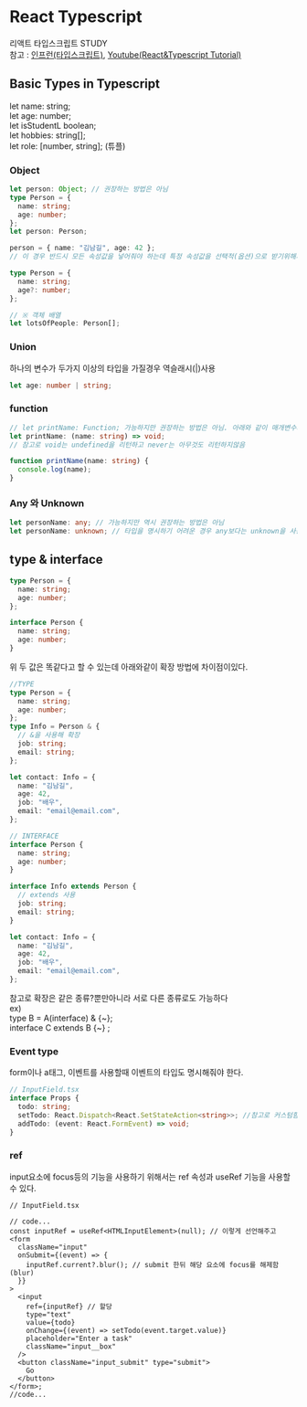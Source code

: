 # React Typescript

리액트 타입스크립트 STUDY\
참고 : [인프런(타입스크립트)](https://www.inflearn.com/course/react-with-typescript/dashboard), [Youtube(React&Typescript Tutorial)](https://www.youtube.com/watch?v=FJDVKeh7RJI&ab_channel=freeCodeCamp.org)

## Basic Types in Typescript

let name: string; \
let age: number; \
let isStudentL boolean;\
let hobbies: string[];\
let role: [number, string]; (튜플)

### Object

```typescript
let person: Object; // 권장하는 방법은 아님
type Person = {
  name: string;
  age: number;
};
let person: Person;

person = { name: "김남길", age: 42 };
// 이 경우 반드시 모든 속성값을 넣어줘야 하는데 특정 속성값을 선택적(옵션)으로 받기위해서 아래와 같이 물음표를 사용하면 된다

type Person = {
  name: string;
  age?: number;
};

// ※ 객체 배열
let lotsOfPeople: Person[];
```

### Union

하나의 변수가 두가지 이상의 타입을 가질경우 역슬래시(|)사용

```typescript
let age: number | string;
```

### function

```typescript
// let printName: Function; 가능하지만 권장하는 방법은 아님. 아래와 같이 매개변수와 리턴 값까지 써주는 것이 좋다.
let printName: (name: string) => void;
// 참고로 void는 undefined을 리턴하고 never는 아무것도 리턴하지않음

function printName(name: string) {
  console.log(name);
}
```

### Any 와 Unknown

```typescript
let personName: any; // 가능하지만 역시 권장하는 방법은 아님
let personName: unknown; // 타입을 명시하기 어려운 경우 any보다는 unknown을 사용하는 것이 낫다.
```

## type & interface

```typescript
type Person = {
  name: string;
  age: number;
};

interface Person {
  name: string;
  age: number;
}
```

위 두 값은 똑같다고 할 수 있는데 아래와같이 확장 방법에 차이점이있다.

```typescript
//TYPE
type Person = {
  name: string;
  age: number;
};
type Info = Person & {
  // &을 사용해 확장
  job: string;
  email: string;
};

let contact: Info = {
  name: "김남길",
  age: 42,
  job: "배우",
  email: "email@email.com",
};
```

```typescript
// INTERFACE
interface Person {
  name: string;
  age: number;
}

interface Info extends Person {
  // extends 사용
  job: string;
  email: string;
}

let contact: Info = {
  name: "김남길",
  age: 42,
  job: "배우",
  email: "email@email.com",
};
```

참고로 확장은 같은 종류?뿐만아니라 서로 다른 종류로도 가능하다\
ex) \
type B = A(interface) & {~};\
interface C extends B {~} ;

### Event type

form이나 a태그, 이벤트를 사용할때 이벤트의 타입도 명시해줘야 한다.

```typescript
// InputField.tsx
interface Props {
  todo: string;
  setTodo: React.Dispatch<React.SetStateAction<string>>; //참고로 커스텀함수의 경우 선언한 페이지( App.tsx)에서 함수에 마우스 오버시 해당 type이 나오니 복사해서 쓰면 된다
  addTodo: (event: React.FormEvent) => void;
}
```

### ref

input요소에 focus등의 기능을 사용하기 위해서는 ref 속성과 useRef 기능을 사용할 수 있다.

```tsx
// InputField.tsx

// code...
const inputRef = useRef<HTMLInputElement>(null); // 이렇게 선언해주고
<form
  className="input"
  onSubmit={(event) => {
    inputRef.current?.blur(); // submit 한뒤 해당 요소에 focus를 해제함(blur)
  }}
>
  <input
    ref={inputRef} // 할당
    type="text"
    value={todo}
    onChange={(event) => setTodo(event.target.value)}
    placeholder="Enter a task"
    className="input__box"
  />
  <button className="input_submit" type="submit">
    Go
  </button>
</form>;
//code...
```
